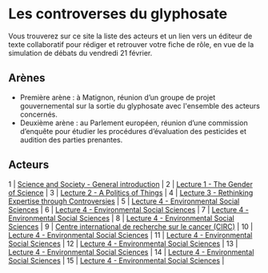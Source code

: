 # Les controverses du glyphosate

Vous trouverez sur ce site la liste des acteurs et un lien vers un éditeur de texte collaboratif pour rédiger et retrouver votre fiche de rôle, en vue de la simulation de débats du vendredi 21 février.

## Arènes

- Première arène : à Matignon, réunion d’un groupe de projet gouvernemental sur la sortie du glyphosate avec l'ensemble des acteurs concernés.
- Deuxième arène : au Parlement européen, réunion d’une commission d’enquête pour étudier les procédures d’évaluation des pesticides et audition des parties prenantes.

## Acteurs

1 | [Science and Society - General introduction](resources/0-general-introduction.pdf) |
2 | [Lecture 1 - The Gender of Science](resources/1-the-gender-of-science.pdf) |
3 | [Lecture 2 - A Politics of Things](resources/2-a-politics-of-things.pdf) |
4 | [Lecture 3 - Rethinking Expertise through Controversies](resources/3-rethinking-expertise.pdf) |
5 | [Lecture 4 - Environmental Social Sciences](resources/4-environmental-social-sciences.pdf) |
6 | [Lecture 4 - Environmental Social Sciences](resources/4-environmental-social-sciences.pdf) |
7 | [Lecture 4 - Environmental Social Sciences](resources/4-environmental-social-sciences.pdf) |
8 | [Lecture 4 - Environmental Social Sciences](resources/4-environmental-social-sciences.pdf) |
9 | [Centre international de recherche sur le cancer (CIRC)](https://annuel2.framapad.org/p/9f28-premier-campus---circ?lang=fr) |
10 | [Lecture 4 - Environmental Social Sciences](resources/4-environmental-social-sciences.pdf) |
11 | [Lecture 4 - Environmental Social Sciences](resources/4-environmental-social-sciences.pdf) |
12 | [Lecture 4 - Environmental Social Sciences](resources/4-environmental-social-sciences.pdf) |
13 | [Lecture 4 - Environmental Social Sciences](resources/4-environmental-social-sciences.pdf) |
14 | [Lecture 4 - Environmental Social Sciences](resources/4-environmental-social-sciences.pdf) |
15 | [Lecture 4 - Environmental Social Sciences](resources/4-environmental-social-sciences.pdf) |
